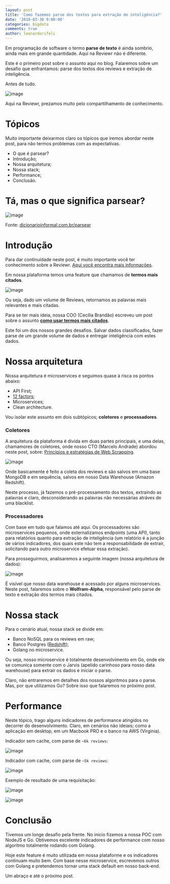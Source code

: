 ```yaml
---
layout: post
title: 'Como fazemos parse dos textos para extração de inteligência?'
date: '2018-03-30 9:00:00'
categories: bigdata
comments: true
author: leonardorifeli
---
```


Em programação de software o termo **parse de texto** é ainda sombrio, ainda mais em grande quantidade. Aqui na Reviewr não é diferente.

Este é o primeiro post sobre o assunto aqui no blog. Falaremos sobre um desafio que enfrantamos: parse dos textos dos reviews e extração de inteligência.

Antes de tudo.

![image](https://user-images.githubusercontent.com/6767689/38067896-c067a4aa-32e4-11e8-9529-858351724902.png)

Aqui na Reviewr, prezamos muito pelo compartilhamento de conhecimento.

# Tópicos

Muito importante deixarmos claro os tópicos que iremos abordar neste post, para não termos problemas com as expectativas.

- O que é parsear?
- Introdução;
- Nossa arquitetura;
- Nossa stack;
- Performance;
- Conclusão.

# Tá, mas o que significa parsear?


![image](https://user-images.githubusercontent.com/6767689/38067620-ccc65b84-32e3-11e8-893b-8ce79053ad6c.png)

Fonte: [dicionarioinformal.com.br/parsear](http://www.dicionarioinformal.com.br/parsear/)

# Introdução

Para dar continuídade neste post, é muito importante você ter conhecimento sobre a Reviewr. [Aqui você encontra mais informações](http://reviewr.me/site/).

Em nossa plataforma temos uma feature que chamamos de **termos mais citados**. 

![image](https://user-images.githubusercontent.com/6767689/38068105-b1e9d028-32e5-11e8-89aa-341b2aeee22f.png)

Ou seja, dado um volume de Reviews, retornamos as palavras mais relevantes e mais citadas.

Para se ter mais ideia, nossa COO (Cecília Brandão) escreveu um post sobre o assunto **[como usar termos mais citados](http://reviewr.me/blog/como-usar-termos-mais-citados/)**.

Este foi um dos nossos grandes desafios. Salvar dados classificados, fazer parse de um grande volume de dados e entregar inteligência com estes dados.

# Nossa arquitetura

Nossa arquitetura é microservices e seguimos quase à risca os pontos abaixo:

- API First;
- [12 factors](https://12factor.net/pt_br/);
- Microservices;
- Clean architecture.

Vou isolar este assunto em dois subtópicos; **coletores** e **processadores**.

### Coletores

A arquitetura da plataforma é divida em duas partes principais, e uma delas, chamamores de coletores, onde nosso CTO (Marcelo Andrade) abordou neste post, sobre: [Princípios e estratégias de Web Scrapping](http://engineering.reviewr.tech/scrapping/2018/03/21/principios-e-estrategias-de-web-scrapping.html).

![image](https://user-images.githubusercontent.com/6767689/38068537-198df3ec-32e8-11e8-8be0-645effbc1a59.png)

Onde basicamente é feito a coleta dos reviews e são salvos em uma base MongoDB e em sequência, salvos em nosso Data Warehouse (Amazon Redshift).

Neste processo, já fazemos o pré-processamento dos textos, extraindo as palavras e claro, desconsiderando as palavras não necessárias atráves de uma blacklist.

### Processadores

Com base em tudo que falamos até aqui. Os processadores são microservices pequenos, onde externalizamos endpoints (uma API), tanto para relatórios quanto para extração de inteligência (um relatório é a junção de vários indicadores, dos quais este não tem a responsabilidade de extrair, solicitando para outro microservice efetuar essa extração).

Para prosseguirmos, analisaremos a seguinte imagem (nossa arquitetura de dados):

![image](https://user-images.githubusercontent.com/6767689/38068754-3484ea06-32e9-11e8-8d10-d58ac97ebd58.png)

É visível que nosso data warehouse é acessado por alguns microservices. Neste post, falaremos sobre o **Wolfram-Alpha**, responsável pelo parse de texto e extração dos termos mais citados.


# Nossa stack

Para o cenário atual, nossa stack se divide em:

- Banco NoSQL para os reviews em raw;
- Banco Postgres ([Redshift](https://aws.amazon.com/pt/redshift/));
- Golang no microservice.

Ou seja, nosso microservice é totalmente desenvolvimento em Go, onde ele se comunica somente com o Jarvis (apelido carinhoso para nosso data warehouse) para extrair os dados e iniciar o parse.

Claro, não entraremos em detalhes dos nossos algoritmos para o parse. Mas, por que utilizamos Go? Sobre isso que falaremos no próximo post.

# Performance

Neste tópico, trago alguns indicadores de performance atingidos no decorrer do desenvolvimento. Claro, em cenários não ideiais; como a aplicação em desktop, em um Macbook PRO e o banco na AWS (Vírginia).

Indicador sem cache, com parse de `~6k reviews`:

![image](https://user-images.githubusercontent.com/6767689/38069427-9e3b2ea8-32ec-11e8-94bf-bcc73079c992.png)


Indicador com cache, com parse de `~5k reviews`:

![image](https://user-images.githubusercontent.com/6767689/38069405-7babc47e-32ec-11e8-8f53-46f26bb92758.png)

Exemplo de resultado de uma requisitação:

![image](https://user-images.githubusercontent.com/6767689/38069453-daec5660-32ec-11e8-928d-545cb8e9a300.png)

![image](https://media1.tenor.com/images/41bdcebc51d47375cf5513194d0d6980/tenor.gif?itemid=4308764)

# Conclusão

Tivemos um longe desafio pela frente. No inicio fizemos a nossa POC com NodeJS e Go. Obtivemos excelente indicadores de performance com nosso algoritmo totalmente rodando com Golang.

Hoje este feature é muito utilizada em nossa plataforme e os indicadores continuam muito bem. Com base nesse microservice, escrevemos outros com Golang e pretendemos tornar uma stack default em nosso back-end.

Um abraço e até o próximo post.